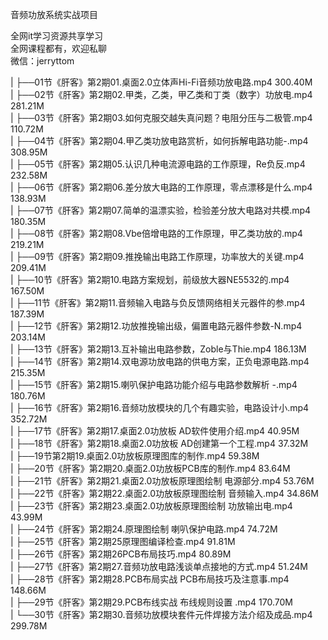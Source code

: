 音频功放系统实战项目

全网it学习资源共享学习<br>全网课程都有，欢迎私聊<br>微信：jerryttom<br>

| ├──01节《肝客》第2期01.桌面2.0立体声Hi-Fi音频功放电路.mp4 300.40M<br> | ├──02节《肝客》第2期02.甲类，乙类，甲乙类和丁类（数字）功放电.mp4 281.21M<br> | ├──03节《肝客》第2期03.如何克服交越失真问题？电阻分压与二极管.mp4 110.72M<br> | ├──04节《肝客》第2期04.甲乙类功放电路赏析，如何拆解电路功能-.mp4 308.95M<br> | ├──05节《肝客》第2期05.认识几种电流源电路的工作原理，Re负反.mp4 232.58M<br> | ├──06节《肝客》第2期06.差分放大电路的工作原理，零点漂移是什么.mp4 138.93M<br> | ├──07节《肝客》第2期07.简单的温漂实验，检验差分放大电路对共模.mp4 180.35M<br> | ├──08节《肝客》第2期08.Vbe倍增电路的工作原理，甲乙类功放的.mp4 219.21M<br> | ├──09节《肝客》第2期09.推挽输出电路工作原理，功率放大的关键.mp4 209.41M<br> | ├──10节《肝客》第2期10.电路方案规划，前级放大器NE5532的.mp4 167.50M<br> | ├──11节《肝客》第2期11.音频输入电路与负反馈网络相关元器件的参.mp4 187.39M<br> | ├──12节《肝客》第2期12.功放推挽输出级，偏置电路元器件参数-N.mp4 203.14M<br> | ├──13节《肝客》第2期13.互补输出电路参数，Zoble与Thie.mp4 186.13M<br> | ├──14节《肝客》第2期14.双电源功放电路的供电方案，正负电源电路.mp4 215.35M<br> | ├──15节《肝客》第2期15.喇叭保护电路功能介绍与电路参数解析 -.mp4 180.76M<br> | ├──16节《肝客》第2期16.音频功放模块的几个有趣实验，电路设计小.mp4 352.72M<br> | ├──17节《肝客》第2期17.桌面2.0功放板 AD软件使用介绍.mp4 40.95M<br> | ├──18节《肝客》第2期18.桌面2.0功放板 AD创建第一个工程.mp4 37.32M<br> | ├──19节第2期19.桌面2.0功放板原理图库的制作.mp4 59.38M<br> | ├──20节《肝客》第2期20.桌面2.0功放板PCB库的制作.mp4 83.64M<br> | ├──21节《肝客》第2期21.桌面2.0功放板原理图绘制 电源部分.mp4 53.76M<br> | ├──22节《肝客》第2期22.桌面2.0功放板原理图绘制 音频输入.mp4 34.86M<br> | ├──23节《肝客》第2期23.桌面2.0功放板原理图绘制 功放输出电.mp4 43.99M<br> | ├──24节《肝客》第2期24.原理图绘制 喇叭保护电路.mp4 74.72M<br> | ├──25节《肝客》第2期25原理图编译检查.mp4 91.81M<br> | ├──26节《肝客》第2期26PCB布局技巧.mp4 80.89M<br> | ├──27节《肝客》第2期27.音频功放电路浅谈单点接地的方式.mp4 51.24M<br> | ├──28节《肝客》第2期28.PCB布局实战 PCB布局技巧及注意事.mp4 148.66M<br> | ├──29节《肝客》第2期29.PCB布线实战 布线规则设置 .mp4 170.70M<br> | └──30节《肝客》第2期30.音频功放模块套件元件焊接方法介绍及成品.mp4 299.78M